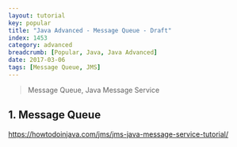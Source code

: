 ```yaml
---
layout: tutorial
key: popular
title: "Java Advanced - Message Queue - Draft"
index: 1453
category: advanced
breadcrumb: [Popular, Java, Java Advanced]
date: 2017-03-06
tags: [Message Queue, JMS]
---
```


> Message Queue, Java Message Service

## 1. Message Queue
https://howtodoinjava.com/jms/jms-java-message-service-tutorial/
